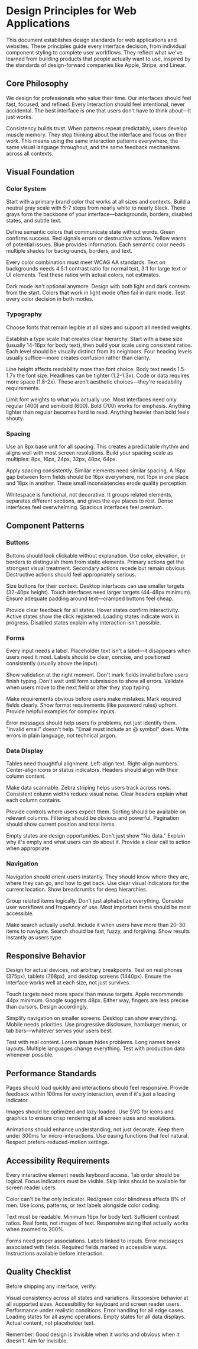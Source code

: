 # Design Principles for Web Applications

This document establishes design standards for web applications and websites. These
principles guide every interface decision, from individual component styling to complete
user workflows. They reflect what we've learned from building products that people
actually want to use, inspired by the standards of design-forward companies like Apple,
Stripe, and Linear.

## Core Philosophy

We design for professionals who value their time. Our interfaces should feel fast,
focused, and refined. Every interaction should feel intentional, never accidental. The
best interface is one that users don't have to think about—it just works.

Consistency builds trust. When patterns repeat predictably, users develop muscle memory.
They stop thinking about the interface and focus on their work. This means using the
same interaction patterns everywhere, the same visual language throughout, and the same
feedback mechanisms across all contexts.

## Visual Foundation

### Color System

Start with a primary brand color that works at all sizes and contexts. Build a neutral
gray scale with 5-7 steps from nearly white to nearly black. These grays form the
backbone of your interface—backgrounds, borders, disabled states, and subtle text.

Define semantic colors that communicate state without words. Green confirms success. Red
signals errors or destructive actions. Yellow warns of potential issues. Blue provides
information. Each semantic color needs multiple shades for backgrounds, borders, and
text.

Every color combination must meet WCAG AA standards. Text on backgrounds needs 4.5:1
contrast ratio for normal text, 3:1 for large text or UI elements. Test these ratios
with actual colors, not estimates.

Dark mode isn't optional anymore. Design with both light and dark contexts from the
start. Colors that work in light mode often fail in dark mode. Test every color decision
in both modes.

### Typography

Choose fonts that remain legible at all sizes and support all needed weights.

Establish a type scale that creates clear hierarchy. Start with a base size (usually
14-16px for body text), then build your scale using consistent ratios. Each level should
be visually distinct from its neighbors. Four heading levels usually suffice—more
creates confusion rather than clarity.

Line height affects readability more than font choice. Body text needs 1.5-1.7x the font
size. Headlines can be tighter (1.2-1.3x). Code or data requires more space (1.8-2x).
These aren't aesthetic choices—they're readability requirements.

Limit font weights to what you actually use. Most interfaces need only regular (400) and
semibold (600). Bold (700) works for emphasis. Anything lighter than regular becomes
hard to read. Anything heavier than bold feels shouty.

### Spacing

Use an 8px base unit for all spacing. This creates a predictable rhythm and aligns well
with most screen resolutions. Build your spacing scale as multiples: 8px, 16px, 24px,
32px, 48px, 64px.

Apply spacing consistently. Similar elements need similar spacing. A 16px gap between
form fields should be 16px everywhere, not 15px in one place and 18px in another. These
small inconsistencies erode quality perception.

Whitespace is functional, not decorative. It groups related elements, separates
different sections, and gives the eye places to rest. Dense interfaces feel
overwhelming. Spacious interfaces feel premium.

## Component Patterns

### Buttons

Buttons should look clickable without explanation. Use color, elevation, or borders to
distinguish them from static elements. Primary actions get the strongest visual
treatment. Secondary actions recede but remain obvious. Destructive actions should feel
appropriately serious.

Size buttons for their context. Desktop interfaces can use smaller targets (32-40px
height). Touch interfaces need larger targets (44-48px minimum). Ensure adequate padding
around text—cramped buttons feel cheap.

Provide clear feedback for all states. Hover states confirm interactivity. Active states
show the click registered. Loading states indicate work in progress. Disabled states
explain why interaction isn't possible.

### Forms

Every input needs a label. Placeholder text isn't a label—it disappears when users need
it most. Labels should be clear, concise, and positioned consistently (usually above the
input).

Show validation at the right moment. Don't mark fields invalid before users finish
typing. Don't wait until form submission to show all errors. Validate when users move to
the next field or after they stop typing.

Make requirements obvious before users make mistakes. Mark required fields clearly. Show
format requirements (like password rules) upfront. Provide helpful examples for complex
inputs.

Error messages should help users fix problems, not just identify them. "Invalid email"
doesn't help. "Email must include an @ symbol" does. Write errors in plain language, not
technical jargon.

### Data Display

Tables need thoughtful alignment. Left-align text. Right-align numbers. Center-align
icons or status indicators. Headers should align with their column content.

Make data scannable. Zebra striping helps users track across rows. Consistent column
widths reduce visual noise. Clear headers explain what each column contains.

Provide controls where users expect them. Sorting should be available on relevant
columns. Filtering should be obvious and powerful. Pagination should show current
position and total items.

Empty states are design opportunities. Don't just show "No data." Explain why it's empty
and what users can do about it. Provide a clear call to action when appropriate.

### Navigation

Navigation should orient users instantly. They should know where they are, where they
can go, and how to get back. Use clear visual indicators for the current location. Show
breadcrumbs for deep hierarchies.

Group related items logically. Don't just alphabetize everything. Consider user
workflows and frequency of use. Most important items should be most accessible.

Make search actually useful. Include it when users have more than 20-30 items to
navigate. Search should be fast, fuzzy, and forgiving. Show results instantly as users
type.

## Responsive Behavior

Design for actual devices, not arbitrary breakpoints. Test on real phones (375px),
tablets (768px), and desktop screens (1440px). Ensure the interface works well at each
size, not just survives.

Touch targets need more space than mouse targets. Apple recommends 44px minimum. Google
suggests 48px. Either way, fingers are less precise than cursors. Design accordingly.

Simplify navigation on smaller screens. Desktop can show everything. Mobile needs
priorities. Use progressive disclosure, hamburger menus, or tab bars—whatever serves
your users best.

Test with real content. Lorem ipsum hides problems. Long names break layouts. Multiple
languages change everything. Test with production data whenever possible.

## Performance Standards

Pages should load quickly and interactions should feel responsive. Provide feedback
within 100ms for every interaction, even if it's just a loading indicator.

Images should be optimized and lazy-loaded. Use SVG for icons and graphics to ensure
crisp rendering at all screen sizes and resolutions.

Animations should enhance understanding, not just decorate. Keep them under 300ms for
micro-interactions. Use easing functions that feel natural. Respect
prefers-reduced-motion settings.

## Accessibility Requirements

Every interactive element needs keyboard access. Tab order should be logical. Focus
indicators must be visible. Skip links should be available for screen reader users.

Color can't be the only indicator. Red/green color blindness affects 8% of men. Use
icons, patterns, or text labels alongside color coding.

Text must be readable. Minimum 16px for body text. Sufficient contrast ratios. Real
fonts, not images of text. Responsive sizing that actually works when zoomed to 200%.

Forms need proper associations. Labels linked to inputs. Error messages associated with
fields. Required fields marked in accessible ways. Instructions available before
interaction.

## Quality Checklist

Before shipping any interface, verify:

Visual consistency across all states and variations. Responsive behavior at all
supported sizes. Accessibility for keyboard and screen reader users. Performance under
realistic conditions. Error handling for all edge cases. Loading states for all async
operations. Empty states for all data displays. Actual content, not placeholder text.

Remember: Good design is invisible when it works and obvious when it doesn't. Aim for
invisible.
